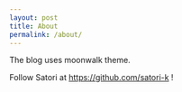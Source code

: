 ```yaml
---
layout: post
title: About
permalink: /about/
---
```


The blog uses moonwalk theme.

Follow Satori at https://github.com/satori-k !
